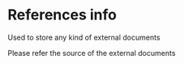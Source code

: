 # References info

Used to store any kind of external documents

Please refer the source of the external documents